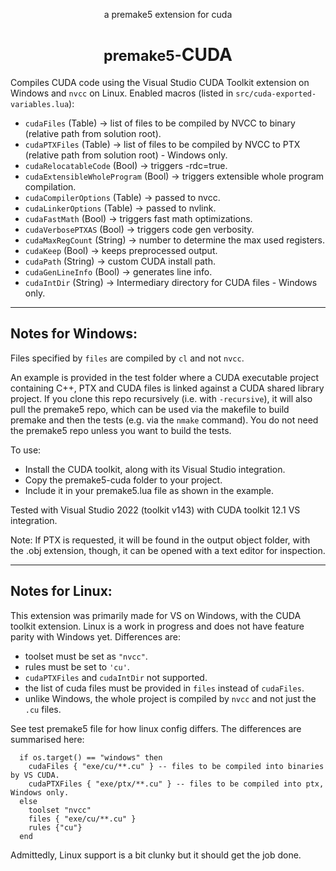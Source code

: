 <div align="center">
   <p>a premake5 extension for cuda</p>
   <h1><small>premake5-</small><strong>CUDA</strong></h1>
</div>

Compiles CUDA code using the Visual Studio CUDA Toolkit extension on Windows and `nvcc` on Linux. Enabled macros (listed in `src/cuda-exported-variables.lua`):
- `cudaFiles` (Table) -> list of files to be compiled by NVCC to binary (relative path from solution root).
- `cudaPTXFiles` (Table) -> list of files to be compiled by NVCC to PTX (relative path from solution root) - Windows only.
- `cudaRelocatableCode` (Bool) -> triggers -rdc=true.
- `cudaExtensibleWholeProgram` (Bool) -> triggers extensible whole program compilation.
- `cudaCompilerOptions` (Table) -> passed to nvcc.
- `cudaLinkerOptions` (Table) -> passed to nvlink.
- `cudaFastMath` (Bool) -> triggers fast math optimizations.
- `cudaVerbosePTXAS` (Bool) -> triggers code gen verbosity.
- `cudaMaxRegCount` (String) -> number to determine the max used registers.
- `cudaKeep` (Bool) -> keeps preprocessed output.
- `cudaPath` (String) -> custom CUDA install path.
- `cudaGenLineInfo` (Bool) -> generates line info.
- `cudaIntDir` (String) -> Intermediary directory for CUDA files - Windows only.

----------------
Notes for Windows:
----------------

Files specified by `files` are compiled by `cl` and not `nvcc`.

An example is provided in the test folder where a CUDA executable project containing C++, PTX and CUDA files is linked against a CUDA shared library project. If you clone this repo recursively (i.e. with `-recursive`), it will also pull the premake5 repo, which can be used via the makefile to build premake and then the tests (e.g. via the `nmake` command). You do not need the premake5 repo unless you want to build the tests.

To use:
- Install the CUDA toolkit, along with its Visual Studio integration.
- Copy the premake5-cuda folder to your project.
- Include it in your premake5.lua file as shown in the example.

Tested with Visual Studio 2022 (toolkit v143) with CUDA toolkit 12.1 VS integration.

Note: If PTX is requested, it will be found in the output object folder, with the .obj extension, though, it can be opened with a text editor for inspection.

----------------
Notes for Linux:
----------------

This extension was primarily made for VS on Windows, with the CUDA toolkit extension. Linux is a work in progress and does not have feature parity with Windows yet. Differences are:
- toolset must be set as `"nvcc"`.
- rules must be set to `'cu'`.
- `cudaPTXFiles` and `cudaIntDir` not supported.
- the list of cuda files must be provided in `files` instead of `cudaFiles`.
- unlike Windows, the whole project is compiled by `nvcc` and not just the `.cu` files.

See test premake5 file for how linux config differs. The differences are summarised here:

```
  if os.target() == "windows" then
    cudaFiles { "exe/cu/**.cu" } -- files to be compiled into binaries by VS CUDA.
    cudaPTXFiles { "exe/ptx/**.cu" } -- files to be compiled into ptx, Windows only.
  else
    toolset "nvcc"
    files { "exe/cu/**.cu" }
    rules {"cu"}
  end
```

Admittedly, Linux support is a bit clunky but it should get the job done.

